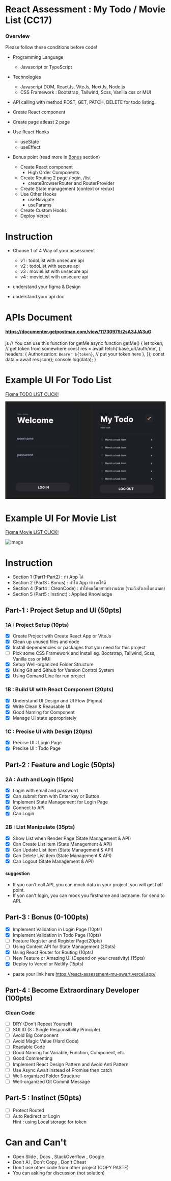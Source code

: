 # React Assessment : My Todo / Movie List (CC17)

### Overview

Please follow these conditions before code!

- Programming Language
  - Javascript or TypeScript
- Technologies
  - Javascript DOM, ReactJs, ViteJs, NextJs, Node.js
  - CSS Framework : Bootstrap, Tailwind, Scss, Vanilla css or MUI
- API calling with method POST, GET, PATCH, DELETE for todo listing.
- Create React component
- Create page atleast 2 page
- Use React Hooks

  - useState
  - useEffect

- Bonus point (read more in [Bonus](#Bonus) section)
  - Create React component
    - High Order Components
  - Create Routing 2 page /login, /list
    - createBrowserRouter and RouterProvider
  - Create State management (context or redux)
  - Use Other Hooks
    - useNavigate
    - useParams
  - Create Custom Hooks
  - Deploy Vercel

# Instruction

- Choose 1 of 4 Way of your assessment

  - v1 : todoList with unsecure api
  - v2 : todoList with secure api
  - v3 : movieList with unsecure api
  - v4 : movieList with unsecure api

- understand your figma & Design
- understand your api doc

# APIs Document

#### https://documenter.getpostman.com/view/11730979/2sA3JJA3uG

js
// You can use this function for getMe
async function getMe() {
  let token; // get token from somewhere
  const res = await fetch('base_url/auth/me', {
    headers: {
      Authorization: `Bearer ${token}`, // put your token here
    },
  });
  const data = await res.json();
  console.log(data);
}

# Example UI For Todo List

[Figma TODO LIST CLICK!](<https://www.figma.com/file/7IUnZ0T4gHcMmCUci8QiwW/Todo-List-for-Figma-projects-(Community)-(Copy)?type=design&node-id=1%3A230&mode=design&t=TQaatX2h2Tjg70W3-1>)

![image](./example.png)

# Example UI For Movie List

[Figma Movie LIST CLICK!](<https://www.figma.com/file/EvxT9hj6RQT3bUEGML9eVm/Movie-Listing-Web-App-(Community)-(Copy)?type=design&node-id=401%3A6827&mode=design&t=CgODUDQUdjzYtYWD-1>)

![image](./example-2.png)

# Instruction

- Section 1 (Part1-Part2) : ทำ App ได้
- Section 2 (Part3 : Bonus) : ทำให้ App ทำงานได้ดี
- Section 4 (Part4 : CleanCode) : ทำให้คนอื่นอยากทำงานด้วย (รวมถึงตัวเองในอนาคต)
- Section 5 (Part5 : Instinct) : Applied Knowledge

## Part-1 : Project Setup and UI (50pts)

### 1A : Project Setup (10pts)

- [x] Create Project with Create React App or ViteJs
- [x] Clean up unused files and code
- [x] Install dependencies or packages that you need for this project
- [ ] Pick some CSS Framework and Install eg. Bootstrap, Tailwind, Scss, Vanilla css or MUI
- [x] Setup Well-organized Folder Structure
- [x] Using Git and Github for Version Control System
- [x] Using Comand Line for run project

### 1B : Build UI with React Component (20pts)

- [x] Understand UI Design and UI Flow (Figma)
- [x] Write Clean & Reausable UI
- [x] Good Naming for Component
- [x] Manage UI state appropriately

### 1C : Precise UI with Design (20pts)

- [x] Precise UI : Login Page
- [x] Precise UI : Todo Page

## Part-2 : Feature and Logic (50pts)

### 2A : Auth and Login (15pts)

- [x] Login with email and password
- [x] Can submit form with Enter key or Button
- [x] Implement State Management for Login Page
- [x] Connect to API
- [x] Can Login

### 2B : List Manipulate (35pts)

- [x] Show List when Render Page (State Management & API)
- [x] Can Create List item (State Management & API)
- [x] Can Update List item (State Management & API)
- [x] Can Delete List item (State Management & API)
- [x] Can Logout (State Management & API)

#### suggestion

- If you can't call API, you can mock data in your project. you will get half point.
- If yon can't login, you can mock you firstname and lastname. for send to API.

## Part-3 : Bonus (0-100pts)

- [x] Implement Validation in Login Page (10pts)
- [x] Implement Validation in Todo Page (10pts)
- [ ] Feature Register and Register Page(20pts)
- [ ] Using Context API for State Management (20pts)
- [x] Using React Router for Routing (10pts)
- [ ] New Feature or Amazing UI (Depend on your creativity) (15pts)
- [x] Deploy to Vercel or Netlify (15pts)
- paste your link here https://react-assessment-mu-swart.vercel.app/

## Part-4 : Become Extraordinary Developer (100pts)

### Clean Code

- [ ] DRY (Don't Repeat Yourself)
- [ ] SOLID (S : Single Responsibility Principle)
- [ ] Avoid Big Component
- [ ] Avoid Magic Value (Hard Code)
- [ ] Readable Code
- [ ] Good Naming for Variable, Function, Component, etc.
- [ ] Good Commenting
- [ ] Implement React Design Pattern and Avoid Anti Pattern
- [ ] Use Async Await instead of Promise then catch
- [ ] Well-organized Folder Structure
- [ ] Well-organized Git Commit Message

## Part-5 : Instinct (50pts)

- [ ] Protect Routed
- [ ] Auto Redirect or Login  
       Hint : using Local storage for token

# Can and Can't




- Open Slide , Docs , StackOverflow , Google
- Don't AI , Don't Copy , Don't Cheat
- Don't use other code from other project (COPY PASTE)
- You can asking for discussion (not solution)